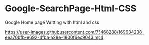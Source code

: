 # Google-SearchPage-Html-CSS
 Google Home page Writting with html and css

https://user-images.githubusercontent.com/75468288/169634238-eea70bfb-e692-4fba-a28e-1800f6ec9043.mp4

